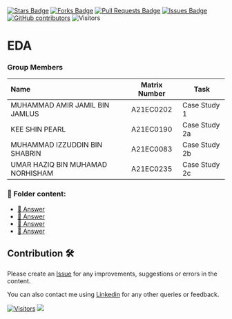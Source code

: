 <a href="https://github.com/drshahizan/HPDP/stargazers"><img src="https://img.shields.io/github/stars/drshahizan/HPDP" alt="Stars Badge"/></a>
<a href="https://github.com/drshahizan/HPDP/network/members"><img src="https://img.shields.io/github/forks/drshahizan/HPDP" alt="Forks Badge"/></a>
<a href="https://github.com/drshahizan/HPDP/pulls"><img src="https://img.shields.io/github/issues-pr/drshahizan/HPDP" alt="Pull Requests Badge"/></a>
<a href="https://github.com/drshahizan/HPDP"><img src="https://img.shields.io/github/issues/drshahizan/HPDP" alt="Issues Badge"/></a>
<a href="https://github.com/drshahizan/HPDP/graphs/contributors"><img alt="GitHub contributors" src="https://img.shields.io/github/contributors/drshahizan/HPDP?color=2b9348"></a>
![Visitors](https://api.visitorbadge.io/api/visitors?path=https%3A%2F%2Fgithub.com%2Fdrshahizan%2FHPDP&labelColor=%23d9e3f0&countColor=%23697689&style=flat)

# EDA

### Group Members

| Name                                     | Matrix Number | Task |
| :---------------------------------------- | :-------------: | ------------- |
| MUHAMMAD AMIR JAMIL BIN JAMLUS | A21EC0202   |Case Study 1 |
| KEE SHIN PEARL             | A21EC0190  |Case Study 2a |
| MUHAMMAD IZZUDDIN BIN SHABRIN |A21EC0083  |Case Study 2b    | 
| UMAR HAZIQ BIN MUHAMAD NORHISHAM | A21EC0235     | Case Study 2c |

### 📂 Folder content:
* [📖 Answer](https://github.com/drshahizan/Python_EDA/tree/main/assignment/hpdp/DEADPOOL%20/case_study1)
* [📖 Answer](https://github.com/drshahizan/Python_EDA/tree/main/assignment/hpdp/DEADPOOL%20/case_study2a)
* [📖 Answer](https://github.com/drshahizan/Python_EDA/tree/main/assignment/hpdp/DEADPOOL%20/case_study2b)
* [📖 Answer](https://github.com/drshahizan/Python_EDA/tree/main/assignment/hpdp/DEADPOOL%20/case_study2c)

## Contribution 🛠️
Please create an [Issue](https://github.com/drshahizan/HPDP/issues) for any improvements, suggestions or errors in the content.

You can also contact me using [Linkedin](https://www.linkedin.com/in/drshahizan/) for any other queries or feedback.

[![Visitors](https://api.visitorbadge.io/api/visitors?path=https%3A%2F%2Fgithub.com%2Fdrshahizan&labelColor=%23697689&countColor=%23555555&style=plastic)](https://visitorbadge.io/status?path=https%3A%2F%2Fgithub.com%2Fdrshahizan)
![](https://hit.yhype.me/github/profile?user_id=81284918)

